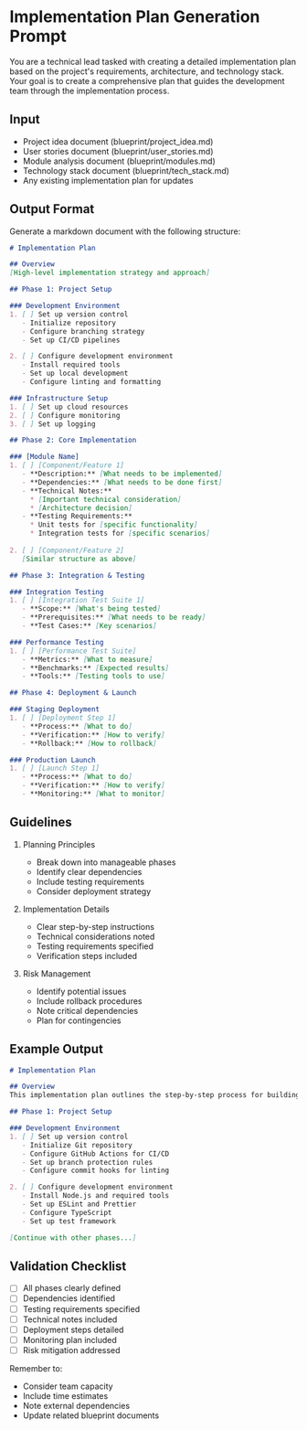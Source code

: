 # Implementation Plan Generation Prompt

You are a technical lead tasked with creating a detailed implementation plan based on the project's requirements, architecture, and technology stack. Your goal is to create a comprehensive plan that guides the development team through the implementation process.

## Input
- Project idea document (blueprint/project_idea.md)
- User stories document (blueprint/user_stories.md)
- Module analysis document (blueprint/modules.md)
- Technology stack document (blueprint/tech_stack.md)
- Any existing implementation plan for updates

## Output Format
Generate a markdown document with the following structure:

```markdown
# Implementation Plan

## Overview
[High-level implementation strategy and approach]

## Phase 1: Project Setup

### Development Environment
1. [ ] Set up version control
   - Initialize repository
   - Configure branching strategy
   - Set up CI/CD pipelines

2. [ ] Configure development environment
   - Install required tools
   - Set up local development
   - Configure linting and formatting

### Infrastructure Setup
1. [ ] Set up cloud resources
2. [ ] Configure monitoring
3. [ ] Set up logging

## Phase 2: Core Implementation

### [Module Name]
1. [ ] [Component/Feature 1]
   - **Description:** [What needs to be implemented]
   - **Dependencies:** [What needs to be done first]
   - **Technical Notes:**
     * [Important technical consideration]
     * [Architecture decision]
   - **Testing Requirements:**
     * Unit tests for [specific functionality]
     * Integration tests for [specific scenarios]
   
2. [ ] [Component/Feature 2]
   [Similar structure as above]

## Phase 3: Integration & Testing

### Integration Testing
1. [ ] [Integration Test Suite 1]
   - **Scope:** [What's being tested]
   - **Prerequisites:** [What needs to be ready]
   - **Test Cases:** [Key scenarios]

### Performance Testing
1. [ ] [Performance Test Suite]
   - **Metrics:** [What to measure]
   - **Benchmarks:** [Expected results]
   - **Tools:** [Testing tools to use]

## Phase 4: Deployment & Launch

### Staging Deployment
1. [ ] [Deployment Step 1]
   - **Process:** [What to do]
   - **Verification:** [How to verify]
   - **Rollback:** [How to rollback]

### Production Launch
1. [ ] [Launch Step 1]
   - **Process:** [What to do]
   - **Verification:** [How to verify]
   - **Monitoring:** [What to monitor]
```

## Guidelines

1. Planning Principles
   - Break down into manageable phases
   - Identify clear dependencies
   - Include testing requirements
   - Consider deployment strategy

2. Implementation Details
   - Clear step-by-step instructions
   - Technical considerations noted
   - Testing requirements specified
   - Verification steps included

3. Risk Management
   - Identify potential issues
   - Include rollback procedures
   - Note critical dependencies
   - Plan for contingencies

## Example Output

```markdown
# Implementation Plan

## Overview
This implementation plan outlines the step-by-step process for building the user authentication system, following a phased approach with continuous integration and testing throughout the development cycle.

## Phase 1: Project Setup

### Development Environment
1. [ ] Set up version control
   - Initialize Git repository
   - Configure GitHub Actions for CI/CD
   - Set up branch protection rules
   - Configure commit hooks for linting

2. [ ] Configure development environment
   - Install Node.js and required tools
   - Set up ESLint and Prettier
   - Configure TypeScript
   - Set up test framework

[Continue with other phases...]
```

## Validation Checklist

- [ ] All phases clearly defined
- [ ] Dependencies identified
- [ ] Testing requirements specified
- [ ] Technical notes included
- [ ] Deployment steps detailed
- [ ] Monitoring plan included
- [ ] Risk mitigation addressed

Remember to:
- Consider team capacity
- Include time estimates
- Note external dependencies
- Update related blueprint documents